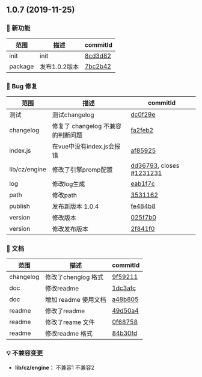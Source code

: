 ## 1.0.7 (2019-11-25)

### 🌟 新功能
|范围|描述|commitId|
--|--|--
 init | init | [8cd3d82](https://github.com/luoxue-victor/commitlint/commit/8cd3d82)
 package | 发布1.0.2版本 | [7bc2b42](https://github.com/luoxue-victor/commitlint/commit/7bc2b42)


### 🐛 Bug 修复
|范围|描述|commitId|
--|--|--
 测试 | 测试changelog | [dc0f29e](https://github.com/luoxue-victor/commitlint/commit/dc0f29e)
 changelog | 修复了 changelog 不兼容的判断问题 | [fa2feb2](https://github.com/luoxue-victor/commitlint/commit/fa2feb2)
 index.js | 在vue中没有index.js会报错 | [af85925](https://github.com/luoxue-victor/commitlint/commit/af85925)
 lib/cz/engine | 修改了引擎promp配置 | [dd36793](https://github.com/luoxue-victor/commitlint/commit/dd36793), closes [#1231231](https://github.com/luoxue-victor/commitlint/issues/1231231)
 log | 修改log生成 | [eab1f7c](https://github.com/luoxue-victor/commitlint/commit/eab1f7c)
 path | 修改path | [3531162](https://github.com/luoxue-victor/commitlint/commit/3531162)
 publish | 发布新版本 1.0.4 | [fe484b8](https://github.com/luoxue-victor/commitlint/commit/fe484b8)
 version | 修改版本 | [025f7b0](https://github.com/luoxue-victor/commitlint/commit/025f7b0)
 version | 修改发布版本 | [2f841f0](https://github.com/luoxue-victor/commitlint/commit/2f841f0)


### 📝 文档
|范围|描述|commitId|
--|--|--
 changelog | 修改了chenglog 格式 | [9f59211](https://github.com/luoxue-victor/commitlint/commit/9f59211)
 doc | 修改readme | [1dc3afc](https://github.com/luoxue-victor/commitlint/commit/1dc3afc)
 doc | 增加 readme 使用文档 | [a48b805](https://github.com/luoxue-victor/commitlint/commit/a48b805)
 readme | 修改了readme | [49d50a4](https://github.com/luoxue-victor/commitlint/commit/49d50a4)
 readme | 修改了reame 文件 | [0f68758](https://github.com/luoxue-victor/commitlint/commit/0f68758)
 readme | 修改readme 格式 | [84b30fd](https://github.com/luoxue-victor/commitlint/commit/84b30fd)


### 💡 不兼容变更

* **lib/cz/engine：** 不兼容1
 不兼容2

